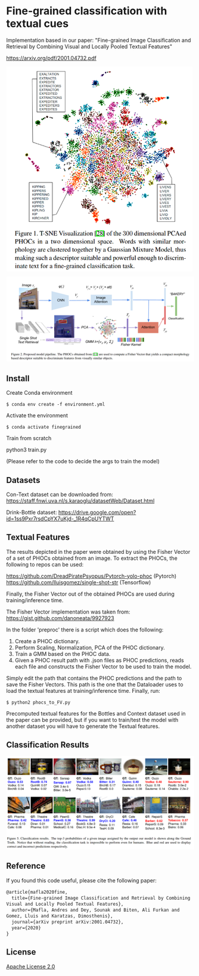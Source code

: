 # Fine-grained classification with textual cues

Implementation based in our paper: "Fine-grained Image Classification and Retrieval by Combining Visual and Locally Pooled Textual Features"

https://arxiv.org/pdf/2001.04732.pdf

<a href="url"><img src="project_images/sample2.png" align="center" height="550" width="500" ></a>
<p></p>

![alt text](project_images/sample1.png?raw=true "Model")



## Install

Create Conda environment

    $ conda env create -f environment.yml

Activate the environment

    $ conda activate finegrained

Train from scratch

python3 train.py 

(Please refer to the code to decide the args to train the model)

## Datasets

Con-Text dataset can be downloaded from:
https://staff.fnwi.uva.nl/s.karaoglu/datasetWeb/Dataset.html

Drink-Bottle dataset:
https://drive.google.com/open?id=1ss9Pxr7rsdCpYX7uKjd-_1R4qCpUYTWT

## Textual Features

The results depicted in the paper were obtained by using the Fisher Vector of a set of PHOCs obtained from an image.
To extract the PHOCs, the following to repos can be used:

 https://github.com/DreadPiratePsyopus/Pytorch-yolo-phoc (Pytorch)
 https://github.com/lluisgomez/single-shot-str (Tensorflow)
 
Finally, the Fisher Vector out of the obtained PHOCs are used during training/inference time.

The Fisher Vector implementation was taken from:
https://gist.github.com/danoneata/9927923

In the folder 'preproc' there is a script which does the following:
1) Create a PHOC dictionary.
2) Perform Scaling, Normalization, PCA of the PHOC dictionary.
3) Train a GMM based on the PHOC data.
4) Given a PHOC result path with .json files as PHOC predictions, reads each file and constructs the Fisher Vector to be used to train the model.

Simply edit the path that contains the PHOC predictions and the path to save  the Fisher Vectors. This path is the one that the Dataloader uses to load the textual features at training/inference time.
Finally, run:

    $ python2 phocs_to_FV.py
    
Precomputed textual features for the Bottles and Context dataset used in the paper can be provided, but if you want to train/test the model with another dataset you will have to generate the Textual features.


## Classification Results
![alt text](project_images/Results.png?raw=true "Results")



## Reference

If you found this code useful, please cite the following paper:

    @article{mafla2020fine,
      title={Fine-grained Image Classification and Retrieval by Combining Visual and Locally Pooled Textual Features},
      author={Mafla, Andres and Dey, Sounak and Biten, Ali Furkan and Gomez, Lluis and Karatzas, Dimosthenis},
      journal={arXiv preprint arXiv:2001.04732},
      year={2020}
    }


## License

[Apache License 2.0](http://www.apache.org/licenses/LICENSE-2.0)
